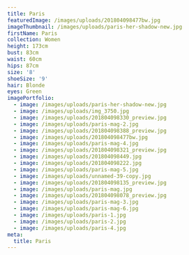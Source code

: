 ```yaml
---
title: Paris
featuredImage: /images/uploads/201804098477bw.jpg
imageThumbnail: /images/uploads/paris-her-shadow-new.jpg
firstName: Paris
collection: Women
height: 173cm
bust: 83cm
waist: 60cm
hips: 87cm
size: '8'
shoeSize: '9'
hair: Blonde
eyes: Green
imagePortfolio:
  - image: /images/uploads/paris-her-shadow-new.jpg
  - image: /images/uploads/img_3750.jpg
  - image: /images/uploads/201804098330_preview.jpg
  - image: /images/uploads/paris-mag-2.jpg
  - image: /images/uploads/201804098388_preview.jpg
  - image: /images/uploads/201804098477bw.jpg
  - image: /images/uploads/paris-mag-4.jpg
  - image: /images/uploads/201804098321_preview.jpg
  - image: /images/uploads/201804098449.jpg
  - image: /images/uploads/201804098222.jpg
  - image: /images/uploads/paris-mag-5.jpg
  - image: /images/uploads/unnamed-39-copy.jpg
  - image: /images/uploads/201804098135_preview.jpg
  - image: /images/uploads/paris-mag.jpg
  - image: /images/uploads/201804098078_preview.jpg
  - image: /images/uploads/paris-mag-3.jpg
  - image: /images/uploads/paris-mag-6.jpg
  - image: /images/uploads/paris-1.jpg
  - image: /images/uploads/paris-2.jpg
  - image: /images/uploads/paris-4.jpg
meta:
  title: Paris
---
```


